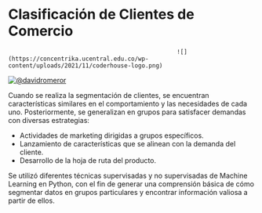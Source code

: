 # Clasificación de Clientes de Comercio

                                                    ![](https://concentrika.ucentral.edu.co/wp-content/uploads/2021/11/coderhouse-logo.png)

[![@davidromeror](https://img.shields.io/badge/@davidromeror-LinkedIn-blue?&logoColor=white)](https://www.linkedin.com/in/davidromeror)

Cuando se realiza la segmentación de clientes, se encuentran características similares en el comportamiento y las necesidades de cada uno. Posteriormente, se generalizan en grupos para satisfacer demandas con diversas estrategias:

* Actividades de marketing dirigidas a grupos específicos.
* Lanzamiento de características que se alinean con la demanda del cliente.
* Desarrollo de la hoja de ruta del producto.

Se utilizó diferentes técnicas supervisadas y no supervisadas de Machine Learning en Python, con el fin de generar una comprensión básica de cómo segmentar datos en grupos particulares y encontrar información valiosa a partir de ellos.
